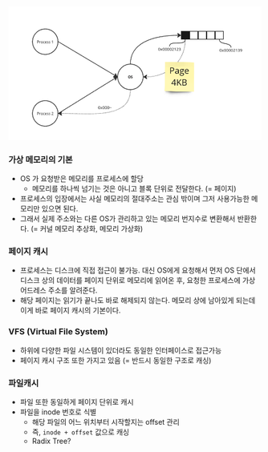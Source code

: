 ![가상_메모리_구조.png](img%2F%EA%B0%80%EC%83%81_%EB%A9%94%EB%AA%A8%EB%A6%AC_%EA%B5%AC%EC%A1%B0.png)

### 가상 메모리의 기본
- OS 가 요청받은 메모리를 프로세스에 할당
  - 메모리를 하나씩 넘기는 것은 아니고 블록 단위로 전달한다. (= 페이지)
- 프로세스의 입장에서는 사실 메모리의 절대주소는 관심 밖이며 그저 사용가능한 메모리만 있으면 된다.
- 그래서 실제 주소와는 다른 OS가 관리하고 있는 메모리 번지수로 변환해서 반환한다. (= 커널 메모리 추상화, 메모리 가상화)


### 페이지 캐시
- 프로세스는 디스크에 직접 접근이 불가능. 대신 OS에게 요청해서 먼저 OS 단에서 디스크 상의 데이터를 페이지 단위로 메모리에 읽어온 후, 요청한 프로세스에 가상 어드레스 주소를 알려준다.
- 해당 페이지는 읽기가 끝나도 바로 해제되지 않는다. 메모리 상에 남아있게 되는데 이게 바로 페이지 캐시의 기본이다.


### VFS (Virtual File System)

- 하위에 다양한 파일 시스템이 있더라도 동일한 인터페이스로 접근가능
- 페이지 캐시 구조 또한 가지고 있음 (= 반드시 동일한 구조로 캐싱)

### 파일캐시

- 파일 또한 동일하게 페이지 단위로 캐시
- 파일을 inode 번호로 식별
  - 해당 파일의 어느 위치부터 시작할지는 offset 관리 
  - 즉, `inode + offset` 값으로 캐싱
  - Radix Tree?